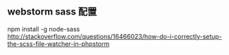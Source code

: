 ## webstorm sass 配置
npm install -g node-sass
http://stackoverflow.com/questions/16466023/how-do-i-correctly-setup-the-scss-file-watcher-in-phpstorm